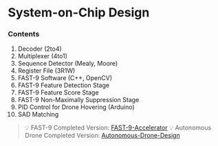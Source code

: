 # System-on-Chip Design

### Contents
1. Decoder (2to4)
2. Multiplexer (4to1)
3. Sequence Detector (Mealy, Moore)
4. Register File (3R1W)
5. FAST-9 Software (C++, OpenCV)
6. FAST-9 Feature Detection Stage
7. FAST-9 Feature Score Stage
8. FAST-9 Non-Maximally Suppression Stage
9. PID Control for Drone Hovering (Arduino)
10. SAD Matching

> :bulb: FAST-9 Completed Version: [FAST-9-Accelerator](https://github.com/ISKU/FAST9-Accelerator)
> :bulb: Autonomous Drone Completed Version: [Autonomous-Drone-Design](https://github.com/ISKU/Autonomous-Drone-Design)
